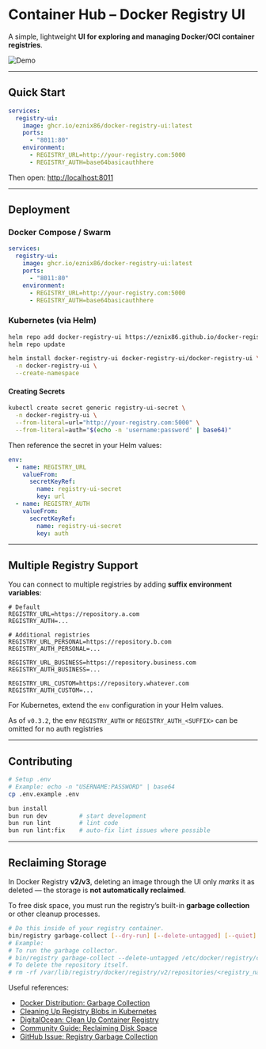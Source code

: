 
# Container Hub – Docker Registry UI

A simple, lightweight **UI for exploring and managing Docker/OCI container registries**.

![Demo](./docs/images/container-hub.gif)

---

## Quick Start

```yaml
services:
  registry-ui:
    image: ghcr.io/eznix86/docker-registry-ui:latest
    ports:
      - "8011:80"
    environment:
      - REGISTRY_URL=http://your-registry.com:5000
      - REGISTRY_AUTH=base64basicauthhere
````

Then open: [http://localhost:8011](http://localhost:8011)

---

## Deployment

### Docker Compose / Swarm

```yaml
services:
  registry-ui:
    image: ghcr.io/eznix86/docker-registry-ui:latest
    ports:
      - "8011:80"
    environment:
      - REGISTRY_URL=http://your-registry.com:5000
      - REGISTRY_AUTH=base64basicauthhere
```

### Kubernetes (via Helm)

```sh
helm repo add docker-registry-ui https://eznix86.github.io/docker-registry-ui
helm repo update

helm install docker-registry-ui docker-registry-ui/docker-registry-ui \
  -n docker-registry-ui \
  --create-namespace
```

#### Creating Secrets

```sh
kubectl create secret generic registry-ui-secret \
  -n docker-registry-ui \
  --from-literal=url="http://your-registry.com:5000" \
  --from-literal=auth="$(echo -n 'username:password' | base64)"
```

Then reference the secret in your Helm values:

```yaml
env:
  - name: REGISTRY_URL
    valueFrom:
      secretKeyRef:
        name: registry-ui-secret
        key: url
  - name: REGISTRY_AUTH
    valueFrom:
      secretKeyRef:
        name: registry-ui-secret
        key: auth
```

---

## Multiple Registry Support

You can connect to multiple registries by adding **suffix environment variables**:

```env
# Default
REGISTRY_URL=https://repository.a.com
REGISTRY_AUTH=...

# Additional registries
REGISTRY_URL_PERSONAL=https://repository.b.com
REGISTRY_AUTH_PERSONAL=...

REGISTRY_URL_BUSINESS=https://repository.business.com
REGISTRY_AUTH_BUSINESS=...

REGISTRY_URL_CUSTOM=https://repository.whatever.com
REGISTRY_AUTH_CUSTOM=...
```

For Kubernetes, extend the `env` configuration in your Helm values.

As of `v0.3.2`, the env `REGISTRY_AUTH` or `REGISTRY_AUTH_<SUFFIX>` can be omitted for no auth registries

---

## Contributing

```sh
# Setup .env
# Example: echo -n "USERNAME:PASSWORD" | base64
cp .env.example .env

bun install
bun run dev         # start development
bun run lint        # lint code
bun run lint:fix    # auto-fix lint issues where possible
```

---

## Reclaiming Storage

In Docker Registry **v2/v3**, deleting an image through the UI only *marks* it as deleted — the storage is **not automatically reclaimed**.

To free disk space, you must run the registry’s built-in **garbage collection** or other cleanup processes.

```sh
# Do this inside of your registry container.
bin/registry garbage-collect [--dry-run] [--delete-untagged] [--quiet] /path/to/config.yml
# Example:
# To run the garbage collector. 
# bin/registry garbage-collect --delete-untagged /etc/docker/registry/config.yml
# To delete the repository itself.
# rm -rf /var/lib/registry/docker/registry/v2/repositories/<registry_name>
```

Useful references:

* [Docker Distribution: Garbage Collection](https://distribution.github.io/distribution/about/garbage-collection/)
* [Cleaning Up Registry Blobs in Kubernetes](https://thelinuxnotes.com/how-to-cleanup-container-registry-blobs-in-kubernetes-with-garbage-collection/)
* [DigitalOcean: Clean Up Container Registry](https://docs.digitalocean.com/products/container-registry/how-to/clean-up-container-registry/)
* [Community Guide: Reclaiming Disk Space](https://dev.to/limal/reclaiming-free-disk-space-from-a-private-docker-repository-30f5)
* [GitHub Issue: Registry Garbage Collection](https://github.com/distribution/distribution/issues/3178)
